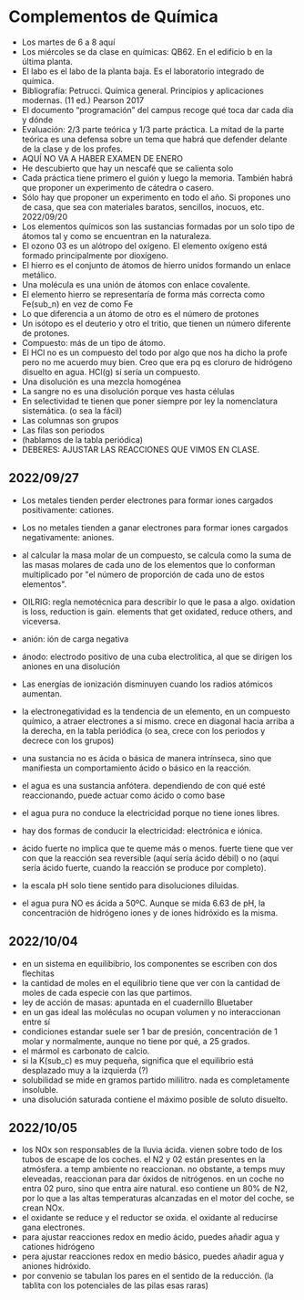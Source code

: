 # Complementos de Química

-	Los martes de 6 a 8 aquí
-	Los miércoles se da clase en químicas: QB62. En el edificio b en la última planta.
-	El labo es el labo de la planta baja. Es el laboratorio integrado de química.
-	Bibliografía: Petrucci. Química general. Principios y aplicaciones modernas. (11 ed.) Pearson 2017
-	El documento “programación” del campus recoge qué toca dar cada día y dónde
-	Evaluación: 2/3 parte teórica y 1/3 parte práctica. La mitad de la parte teórica es una defensa sobre un tema que habrá que defender delante de la clase y de los profes.
-	AQUÍ NO VA A HABER EXAMEN DE ENERO
-	He descubierto que hay un nescafé que se calienta solo
-	Cada práctica tiene primero el guión y luego la memoria. También habrá que proponer un experimento de cátedra o casero.
-	Sólo hay que proponer un experimento en todo el año. Si propones uno de casa, que sea con materiales baratos, sencillos, inocuos, etc.
2022/09/20
-	Los elementos químicos son las sustancias formadas por un solo tipo de átomos tal y como se encuentran en la naturaleza.
-	El ozono 03 es un alótropo del oxígeno. El elemento oxígeno está formado principalmente por dioxígeno.
-	El hierro es el conjunto de átomos de hierro unidos formando un enlace metálico.
-	Una molécula es una unión de átomos con enlace covalente.
-	El elemento hierro se representaría de forma más correcta como Fe(sub_n) en vez de como Fe
-	Lo que diferencia a un átomo de otro es el número de protones
-	Un isótopo es el deuterio y otro el tritio, que tienen un número diferente de protones.
-	Compuesto: más de un tipo de átomo.
-	El HCl no es un compuesto del todo por algo que nos ha dicho la profe pero no me acuerdo muy bien. Creo que era pq es cloruro de hidrógeno disuelto en agua. HCl(g) sí sería un compuesto.
-	Una disolución es una mezcla homogénea
-	La sangre no es una disolución porque ves hasta células
-	En selectividad te tienen que poner siempre por ley la nomenclatura sistemática. (o sea la fácil)
-	Las columnas son grupos
-	Las filas son periodos
-	(hablamos de la tabla periódica)
-	DEBERES: AJUSTAR LAS REACCIONES QUE VIMOS EN CLASE.

## 2022/09/27

- Los metales tienden perder electrones para
formar iones cargados positivamente: cationes.
- Los no metales tienden a ganar electrones para
formar iones cargados negativamente: aniones.
- al calcular la masa molar de un compuesto, se calcula como la suma de las masas molares de cada uno de los elementos que lo conforman multiplicado por "el número de proporción de cada uno de estos elementos".
- OILRIG: regla nemotécnica para describir lo que le pasa a algo. oxidation is loss, reduction is gain. elements that get oxidated, reduce others, and viceversa.
- anión: ión de carga negativa
- ánodo: electrodo positivo de una cuba electrolítica, al que se dirigen los aniones en una disolución
- Las energías de ionización disminuyen cuando los radios atómicos aumentan.
- la electronegatividad es la tendencia de un elemento, en un compuesto químico, a atraer electrones a sí mismo. crece en diagonal hacia arriba a la derecha, en la tabla periódica (o sea, crece con los periodos y decrece con los grupos)

- una sustancia no es ácida o básica de manera intrínseca, sino que manifiesta un comportamiento ácido o básico en la reacción.
- el agua es una sustancia anfótera. dependiendo de con qué esté reaccionando, puede actuar como ácido o como base
- el agua pura no conduce la electricidad porque no tiene iones libres.
- hay dos formas de conducir la electricidad: electrónica e iónica.
- ácido fuerte no implica que te queme más o menos. fuerte tiene que ver con que la reacción sea reversible (aquí sería ácido débil) o no (aquí sería ácido fuerte, cuando la reacción se produce por completo).
- la escala pH solo tiene sentido para disoluciones diluidas.
- el agua pura NO es ácida a 50ºC. Aunque se mida 6.63 de pH, la concentración de hidrógeno iones y de iones hidróxido es la misma.

## 2022/10/04

- en un sistema en equilibibrio, los componentes se escriben con dos flechitas
- la cantidad de moles en el equilibrio tiene que ver con la cantidad de moles de cada especie con las que partimos.
- ley de acción de masas: apuntada en el cuadernillo Bluetaber
- en un gas ideal las moléculas no ocupan volumen y no interaccionan entre sí
- condiciones estandar suele ser 1 bar de presión, concentración de 1 molar y normalmente, aunque no tiene por qué, a 25 grados.
- el mármol es carbonato de calcio.
- si la K(sub_c) es muy pequeña, significa que el equilibrio está desplazado muy a la izquierda (?)
- solubilidad se mide en gramos partido mililitro. nada es completamente insoluble.
- una disolución saturada contiene el máximo posible de soluto disuelto.

## 2022/10/05

- los NOx son responsables de la lluvia ácida. vienen sobre todo de los tubos de escape de los coches. el N2 y 02 están presentes en la atmósfera. a temp ambiente no reaccionan. no obstante, a temps muy eleveadas, reaccionan para dar óxidos de nitrógenos. en un coche no entra 02 puro, sino que entra aire natural. eso contiene un 80% de N2, por lo que a las altas temperaturas alcanzadas en el motor del coche, se crean NOx.
- el oxidante se reduce y el reductor se oxida. el oxidante al reducirse gana electrones.
- para ajustar reacciones redox en medio ácido, puedes añadir agua y cationes hidrógeno
- pera ajustar reacciones redox en medio básico, puedes añadir agua y aniones hidróxido.
- por convenio se tabulan los pares en el sentido de la reducción. (la tablita con los potenciales de las pilas esas raras)
